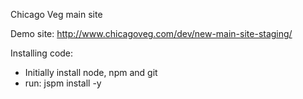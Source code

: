Chicago Veg main site

Demo site: http://www.chicagoveg.com/dev/new-main-site-staging/


Installing code:
- Initially install node, npm and git
- run: jspm install -y



